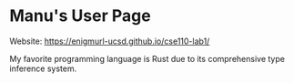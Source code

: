 # Manu's User Page
Website: https://enigmurl-ucsd.github.io/cse110-lab1/

My favorite programming language is Rust due to its comprehensive type inference system.